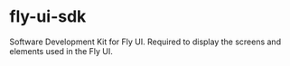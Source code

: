 # fly-ui-sdk
Software Development Kit for Fly UI. Required to display the screens and elements used in the Fly UI.
